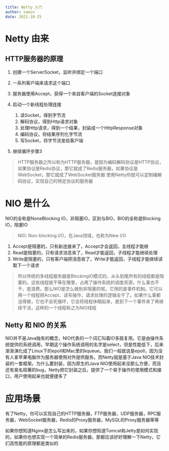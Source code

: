 ```yaml
title: Netty 入门
author: samin
date: 2021-10-25
```

# Netty 由来

## HTTP服务器的原理

1. 创建一个ServerSocket，监听并绑定一个端口

2. 一系列客户端来请求这个端口

3. 服务器使用Accept，获得一个来自客户端的Socket连接对象

4. 启动一个新线程处理连接
   1. 读Socket，得到字节流
   2. 解码协议，得到Http请求对象
   3. 处理Http请求，得到一个结果，封装成一个HttpResponse对象
   4. 编码协议，将结果序列化字节流
   5. 写Socket，将字节流发给客户端

5. 继续循环步骤3

> HTTP服务器之所以称为HTTP服务器，是因为编码解码协议是HTTP协议，如果协议是Redis协议，那它就成了Redis服务器，如果协议是WebSocket，那它就成了WebSocket服务器
> 使用Netty你就可以定制编解码协议，实现自己的特定协议的服务器

# NIO 是什么

NIO的全称是NoneBlocking IO，非阻塞IO，区别与BIO，BIO的全称是Blocking IO，阻塞IO

> NIO: Non-blocking I/O，在Java领域，也称为New I/O

1. Accept是阻塞的，只有新连接来了，Accept才会返回，主线程才能继
2. Read是阻塞的，只有请求消息来了，Read才能返回，子线程才能继续处理
3. Write是阻塞的，只有客户端把消息收了，Write才能返回，子线程才能继续读取下一个请求

> 所以传统的多线程服务器是BlockingIO模式的，从头到尾所有的线程都是阻塞的。这些线程就干等在哪里，占用了操作系统的调度资源，什么事也不干，是浪费。那么NIO是怎么做到非阻塞的呢。它用的是事件机制。它可以用一个线程把Accept，读写操作，请求处理的逻辑全干了。如果什么事都没得做，它也不会死循环，它会将线程休眠起来，直到下一个事件来了再继续干活，这样的一个线程称之为NIO线程

## Netty 和 NIO 的关系

NIO并不是Java独有的概念，NIO代表的一个词汇叫着IO多路复用。它是由操作系统提供的系统调用，早期这个操作系统调用的名字是select，但是性能低下，后来渐渐演化成了Linux下的epoll和Mac里的kqueue。我们一般就说是epoll，因为没有人拿苹果电脑作为服务器使用对外提供服务。而Netty就是基于Java NIO技术封装的一套框架。为什么要封装，因为原生的Java NIO使用起来没那么方便，而且还有臭名昭著的bug，Netty把它封装之后，提供了一个易于操作的使用模式和接口，用户使用起来也就便捷多了

# 应用场景

有了Netty，你可以实现自己的HTTP服务器，FTP服务器，UDP服务器，RPC服务器，WebSocket服务器，Redis的Proxy服务器，MySQL的Proxy服务器等等

如果你想知道Nginx是怎么写出来的，如果你想知道Tomcat和Jetty是如何实现的，如果你也想实现一个简单的Redis服务器，那都应该好好理解一下Netty，它们高性能的原理都是类似的
